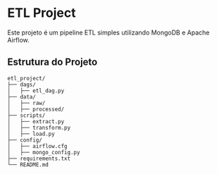 # ETL Project

Este projeto é um pipeline ETL simples utilizando MongoDB e Apache Airflow.

## Estrutura do Projeto

```plaintext
etl_project/
├── dags/
│   ├── etl_dag.py
├── data/
│   ├── raw/
│   ├── processed/
├── scripts/
│   ├── extract.py
│   ├── transform.py
│   ├── load.py
├── config/
│   ├── airflow.cfg
│   ├── mongo_config.py
├── requirements.txt
└── README.md
